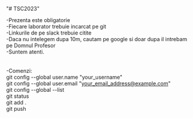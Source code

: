 "# TSC2023" 

-Prezenta este obligatorie <br>
-Fiecare laborator trebuie incarcat pe git <br>
-Linkurile de pe slack trebuie citite <br>
-Daca nu intelegem dupa 10m, cautam pe google si doar dupa il intrebam pe Domnul Profesor<br>
-Suntem atenti.<br>
<br>
<br>
-Comenzi:<br>
git config --global user.name "your_username" <br>
git config --global user.email "your_email_address@example.com"<br>
git config --global --list<br>
git status <br>
git add .<br>
git push